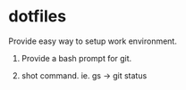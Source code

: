 dotfiles
========

Provide easy way to setup work environment.

1) Provide a bash prompt for git.

2) shot command. ie. gs -> git status

